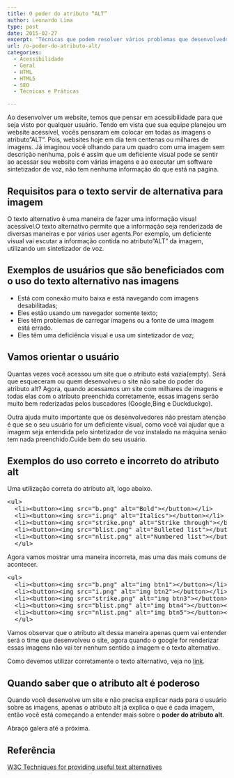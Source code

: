 ```yaml
---
title: O poder do atributo “ALT”
author: Leonardo Lima
type: post
date: 2015-02-27
excerpt: 'Técnicas que podem resolver vários problemas que desenvolvedores web enfrentam, caso não utilizem a atributo <strong>ALT</strong> corretamente.'
url: /o-poder-do-atributo-alt/
categories:
  - Acessibilidade
  - Geral
  - HTML
  - HTML5
  - SEO
  - Técnicas e Práticas

---
```

Ao desenvolver um website, temos que pensar em acessibilidade para que seja visto por qualquer usuário. Tendo em vista que sua equipe planejou um website acessível, vocês pensaram em colocar em todas as imagens o atributo&#8221;ALT&#8221;. Pois, websites hoje em dia tem centenas ou milhares de imagens. Já imaginou você olhando para um quadro com uma imagem sem descrição nenhuma, pois é assim que um deficiente visual pode se sentir ao acessar seu website com várias imagens e ao executar um software sintetizador de voz, não tem nenhuma informação do que está na página.

## Requisitos para o texto servir de alternativa para imagem

O texto alternativo é uma maneira de fazer uma informação visual acessível.O texto alternativo permite que a informação seja renderizada de diversas maneiras e por vários user agents.Por exemplo, um deficiente visual vai escutar a informação contida no atributo&#8221;ALT&#8221; da imagem, utilizando um sintetizador de voz.

## Exemplos de usuários que são beneficiados com o uso do texto alternativo nas imagens

  * Está com conexão muito baixa e está navegando com imagens desabilitadas;
  * Eles estão usando um navegador somente texto;
  * Eles têm problemas de carregar imagens ou a fonte de uma imagem está errado.
  * Eles têm uma deficiência visual e usa um sintetizador de voz;

## Vamos orientar o usuário

Quantas vezes você acessou um site que o atributo está vazia(empty). Será que esqueceram ou quem desenvolveu o site não sabe do poder do atributo alt? Agora, quando acessamos um site com milhares de imagens e todas elas com o atributo preenchida corretamente, essas imagens serão muito bem rederizadas pelos buscadores (Google,Bing e Duckduckgo).
  
Outra ajuda muito importante que os desenvolvedores não prestam atenção é que se o seu usuário for um deficiente visual, como você vai ajudar que a imagem seja entendida pelo sintetizador de voz instalado na máquina senão tem nada preenchido.Cuide bem do seu usuário.

## Exemplos do uso correto e incorreto do atributo alt

Uma utilização correta do atributo alt, logo abaixo.

<pre class="lang-html">&lt;ul&gt;
  &lt;li&gt;&lt;button&gt;&lt;img src="b.png" alt="Bold"&gt;&lt;/button&gt;&lt;/li&gt;
  &lt;li&gt;&lt;button&gt;&lt;img src="i.png" alt="Italics"&gt;&lt;/button&gt;&lt;/li&gt;
  &lt;li&gt;&lt;button&gt;&lt;img src="strike.png" alt="Strike through"&gt;&lt;/button&gt;&lt;/li&gt;
  &lt;li&gt;&lt;button&gt;&lt;img src="blist.png" alt="Bulleted list"&gt;&lt;/button&gt;&lt;/li&gt;
  &lt;li&gt;&lt;button&gt;&lt;img src="nlist.png" alt="Numbered list"&gt;&lt;/button&gt;&lt;/li&gt;
  &lt;/ul&gt;
</pre>

Agora vamos mostrar uma maneira incorreta, mas uma das mais comuns de acontecer.

<pre class="lang-html">&lt;ul&gt;
  &lt;li&gt;&lt;button&gt;&lt;img src="b.png" alt="img btn1"&gt;&lt;/button&gt;&lt;/li&gt;
  &lt;li&gt;&lt;button&gt;&lt;img src="i.png" alt="img btn2"&gt;&lt;/button&gt;&lt;/li&gt;
  &lt;li&gt;&lt;button&gt;&lt;img src="strike.png" alt="img btn3"&gt;&lt;/button&gt;&lt;/li&gt;
  &lt;li&gt;&lt;button&gt;&lt;img src="blist.png" alt="img btn4"&gt;&lt;/button&gt;&lt;/li&gt;
  &lt;li&gt;&lt;button&gt;&lt;img src="nlist.png" alt="img btn5"&gt;&lt;/button&gt;&lt;/li&gt;
  &lt;/ul&gt;
</pre>

Vamos observar que o atributo alt dessa maneira apenas quem vai entender será o time que desenvolveu o site, agora quando o google for renderizar essas imagens não vai ter nenhum sentido a imagem e o texto alternativo.
  
Como devemos utilizar corretamente o texto alternativo, veja no [link][1].

## Quando saber que o atributo alt é poderoso

Quando você desenvolve um site e não precisa explicar nada para o usuário sobre as imagens, apenas o atributo alt já explica o que é cada imagem, então você está começando a entender mais sobre o **poder do atributo alt**.
  
Abraço galera até a próxima.

## Referência

[W3C Techniques for providing useful text alternatives][2]

 [1]: https://jsfiddle.net/leonardo403/z89nty4o/embedded/result/
 [2]: http://www.w3.org/TR/html-alt-techniques/